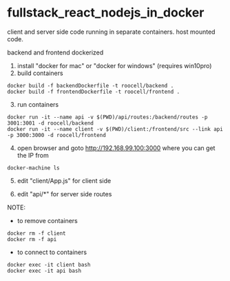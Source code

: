 # fullstack_react_nodejs_in_docker
client and server side code running in separate containers. host mounted code.


backend and frontend dockerized
1. install "docker for mac" or "docker for windows" (requires win10pro)
2. build containers

```
docker build -f backendDockerfile -t roocell/backend .
docker build -f frontendDockerfile -t roocell/frontend .
```

3. run containers
```
docker run -it --name api -v $(PWD)/api/routes:/backend/routes -p 3001:3001 -d roocell/backend
docker run -it --name client -v $(PWD)/client:/frontend/src --link api -p 3000:3000 -d roocell/frontend
```

4. open browser and goto http://192.168.99.100:3000 where you can get the IP from
```
docker-machine ls
```

5. edit "client/App.js" for client side

6. edit "api/*" for server side routes

NOTE:
- to remove containers
```
docker rm -f client
docker rm -f api
```
- to connect to containers
```
docker exec -it client bash
docker exec -it api bash
```

